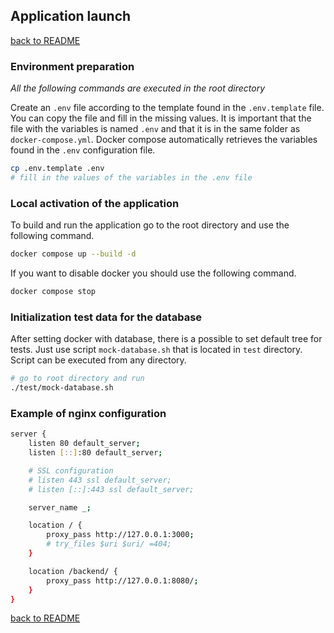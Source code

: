## Application launch
[back to README](./../README.md)

### Environment preparation
*All the following commands are executed in the root directory*

Create an `.env` file according to the template found in the `.env.template` file. You can copy the file and fill in the missing values. It is important that the file with the variables is named `.env` and that it is in the same folder as `docker-compose.yml`. Docker compose automatically retrieves the variables found in the `.env` configuration file.
```bash
cp .env.template .env
# fill in the values of the variables in the .env file
```

### Local activation of the application
To build and run the application go to the root directory and use the following command.
```bash
docker compose up --build -d
```
If you want to disable docker you should use the following command.
```bash
docker compose stop
```

### Initialization test data for the database
After setting docker with database, there is a possible to set default tree for tests. Just use script `mock-database.sh` that is located in `test` directory. Script can be executed from any directory.

```bash
# go to root directory and run
./test/mock-database.sh
```

### Example of nginx configuration
```bash
server {
	listen 80 default_server;
	listen [::]:80 default_server;

	# SSL configuration
	# listen 443 ssl default_server;
	# listen [::]:443 ssl default_server;

	server_name _;

	location / {
		proxy_pass http://127.0.0.1:3000;
		# try_files $uri $uri/ =404;
	}

	location /backend/ {
		proxy_pass http://127.0.0.1:8080/;
	}
}
```

[back to README](./../README.md)
